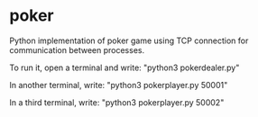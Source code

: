# poker
Python implementation of poker game using TCP connection for communication between processes.

To run it, open a terminal and write:
"python3 pokerdealer.py"

In another terminal, write:
"python3 pokerplayer.py 50001"

In a third terminal, write:
"python3 pokerplayer.py 50002"
